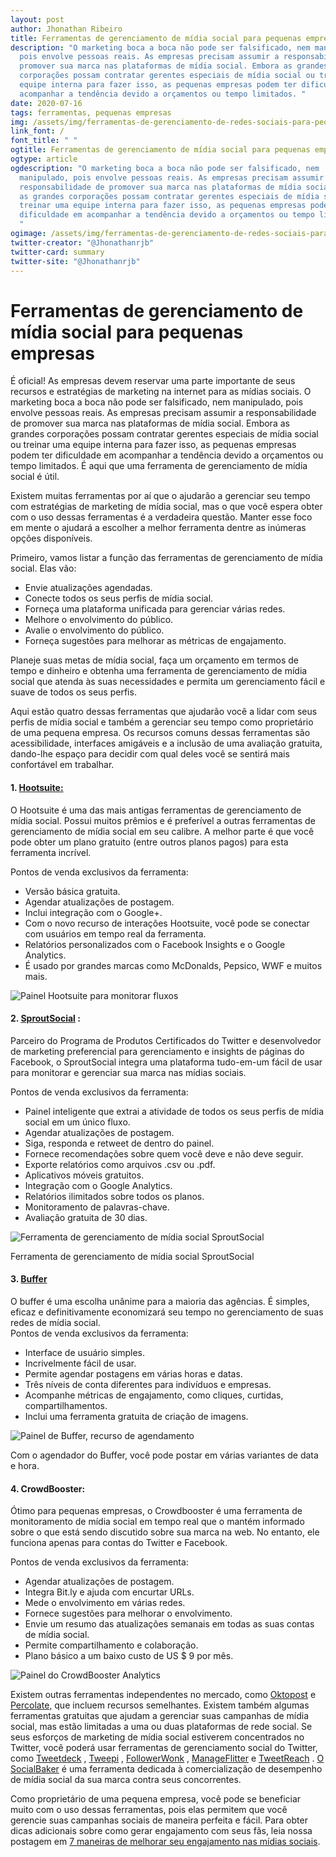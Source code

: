 ```yaml
---
layout: post
author: Jhonathan Ribeiro
title: Ferramentas de gerenciamento de mídia social para pequenas empresas
description: "O marketing boca a boca não pode ser falsificado, nem manipulado,
  pois envolve pessoas reais. As empresas precisam assumir a responsabilidade de
  promover sua marca nas plataformas de mídia social. Embora as grandes
  corporações possam contratar gerentes especiais de mídia social ou treinar uma
  equipe interna para fazer isso, as pequenas empresas podem ter dificuldade em
  acompanhar a tendência devido a orçamentos ou tempo limitados. "
date: 2020-07-16
tags: ferramentas, pequenas empresas
img: /assets/img/ferramentas-de-gerenciamento-de-redes-sociais-para-pequenas-empresas.jpg
link_font: /
font_title: " "
ogtitle: Ferramentas de gerenciamento de mídia social para pequenas empresas
ogtype: article
ogdescription: "O marketing boca a boca não pode ser falsificado, nem
  manipulado, pois envolve pessoas reais. As empresas precisam assumir a
  responsabilidade de promover sua marca nas plataformas de mídia social. Embora
  as grandes corporações possam contratar gerentes especiais de mídia social ou
  treinar uma equipe interna para fazer isso, as pequenas empresas podem ter
  dificuldade em acompanhar a tendência devido a orçamentos ou tempo limitados.
  "
ogimage: /assets/img/ferramentas-de-gerenciamento-de-redes-sociais-para-pequenas-empresas.jpg
twitter-creator: "@Jhonathanrjb"
twitter-card: summary
twitter-site: "@Jhonathanrjb"
---
```

# Ferramentas de gerenciamento de mídia social para pequenas empresas

É oficial! As empresas devem reservar uma parte importante de seus recursos e estratégias de marketing na internet para as mídias sociais. O marketing boca a boca não pode ser falsificado, nem manipulado, pois envolve pessoas reais. As empresas precisam assumir a responsabilidade de promover sua marca nas plataformas de mídia social. Embora as grandes corporações possam contratar gerentes especiais de mídia social ou treinar uma equipe interna para fazer isso, as pequenas empresas podem ter dificuldade em acompanhar a tendência devido a orçamentos ou tempo limitados. É aqui que uma ferramenta de gerenciamento de mídia social é útil.

Existem muitas ferramentas por aí que o ajudarão a gerenciar seu tempo com estratégias de marketing de mídia social, mas o que você espera obter com o uso dessas ferramentas é a verdadeira questão. Manter esse foco em mente o ajudará a escolher a melhor ferramenta dentre as inúmeras opções disponíveis.

Primeiro, vamos listar a função das ferramentas de gerenciamento de mídia social. Elas vão:

* Envie atualizações agendadas.
* Conecte todos os seus perfis de mídia social.
* Forneça uma plataforma unificada para gerenciar várias redes.
* Melhore o envolvimento do público.
* Avalie o envolvimento do público.
* Forneça sugestões para melhorar as métricas de engajamento.

Planeje suas metas de mídia social, faça um orçamento em termos de tempo e dinheiro e obtenha uma ferramenta de gerenciamento de mídia social que atenda às suas necessidades e permita um gerenciamento fácil e suave de todos os seus perfis.

Aqui estão quatro dessas ferramentas que ajudarão você a lidar com seus perfis de mídia social e também a gerenciar seu tempo como proprietário de uma pequena empresa. Os recursos comuns dessas ferramentas são acessibilidade, interfaces amigáveis ​​e a inclusão de uma avaliação gratuita, dando-lhe espaço para decidir com qual deles você se sentirá mais confortável em trabalhar.

#### 1. [Hootsuite:](http://hootsuite.com/)

O Hootsuite é uma das mais antigas ferramentas de gerenciamento de mídia social. Possui muitos prêmios e é preferível a outras ferramentas de gerenciamento de mídia social em seu calibre. A melhor parte é que você pode obter um plano gratuito (entre outros planos pagos) para esta ferramenta incrível.

Pontos de venda exclusivos da ferramenta:

* Versão básica gratuita.
* Agendar atualizações de postagem.
* Inclui integração com o Google+.
* Com o novo recurso de interações Hootsuite, você pode se conectar com usuários em tempo real da ferramenta.
* Relatórios personalizados com o Facebook Insights e o Google Analytics.
* É usado por grandes marcas como McDonalds, Pepsico, WWF e muitos mais.

![Painel Hootsuite para monitorar fluxos](https://s3.amazonaws.com/woocms.woorank.com/2016/Aug/hootsuite_dashboard_for_social_media_management-1472479152951.png)

#### 2. [SproutSocial](http://sproutsocial.com/) :

Parceiro do Programa de Produtos Certificados do Twitter e desenvolvedor de marketing preferencial para gerenciamento e insights de páginas do Facebook, o SproutSocial integra uma plataforma tudo-em-um fácil de usar para monitorar e gerenciar sua marca nas mídias sociais.

Pontos de venda exclusivos da ferramenta:

* Painel inteligente que extrai a atividade de todos os seus perfis de mídia social em um único fluxo.
* Agendar atualizações de postagem.
* Siga, responda e retweet de dentro do painel.
* Fornece recomendações sobre quem você deve e não deve seguir.
* Exporte relatórios como arquivos .csv ou .pdf.
* Aplicativos móveis gratuitos.
* Integração com o Google Analytics.
* Relatórios ilimitados sobre todos os planos.
* Monitoramento de palavras-chave.
* Avaliação gratuita de 30 dias.

![Ferramenta de gerenciamento de mídia social SproutSocial](https://s3.amazonaws.com/woocms.woorank.com/2016/Aug/sprout_social_media_management_tool-1472479186282.PNG)

Ferramenta de gerenciamento de mídia social SproutSocial

#### 3. [Buffer](https://buffer.com/)

O buffer é uma escolha unânime para a maioria das agências. É simples, eficaz e definitivamente economizará seu tempo no gerenciamento de suas redes de mídia social.\
Pontos de venda exclusivos da ferramenta:

* Interface de usuário simples.
* Incrivelmente fácil de usar.
* Permite agendar postagens em várias horas e datas.
* Três níveis de conta diferentes para indivíduos e empresas.
* Acompanhe métricas de engajamento, como cliques, curtidas, compartilhamentos.
* Inclui uma ferramenta gratuita de criação de imagens.

![Painel de Buffer, recurso de agendamento](https://s3.amazonaws.com/woocms.woorank.com/2016/Aug/setting_multiple_scheduling_times_sing_buffer-1472479241506.PNG)

Com o agendador do Buffer, você pode postar em várias variantes de data e hora.

#### 4. CrowdBooster:

Ótimo para pequenas empresas, o Crowdbooster é uma ferramenta de monitoramento de mídia social em tempo real que o mantém informado sobre o que está sendo discutido sobre sua marca na web. No entanto, ele funciona apenas para contas do Twitter e Facebook.

Pontos de venda exclusivos da ferramenta:

* Agendar atualizações de postagem.
* Integra Bit.ly e ajuda com encurtar URLs.
* Mede o envolvimento em várias redes.
* Fornece sugestões para melhorar o envolvimento.
* Envie um resumo das atualizações semanais em todas as suas contas de mídia social.
* Permite compartilhamento e colaboração.
* Plano básico a um baixo custo de US $ 9 por mês.

![Painel do CrowdBooster Analytics](https://s3.amazonaws.com/woocms.woorank.com/2016/Aug/crowdboost_analytics_tool-1472479278035.PNG)

Existem outras ferramentas independentes no mercado, como [Oktopost](http://www.oktopost.com/) e [Percolate,](https://percolate.com/) que incluem recursos semelhantes. Existem também algumas ferramentas gratuitas que ajudam a gerenciar suas campanhas de mídia social, mas estão limitadas a uma ou duas plataformas de rede social. Se seus esforços de marketing de mídia social estiverem concentrados no Twitter, você poderá usar ferramentas de gerenciamento social do Twitter, como [Tweetdeck](http://tweetdeck.com/) , [Tweepi](http://tweepi.com/) , [FollowerWonk](https://moz.com/followerwonk/) , [ManageFlitter](http://manageflitter.com/) e [TweetReach](http://tweetreach.com/) . [O SocialBaker](https://www.socialbakers.com/solutions/social-media-analytics) é uma ferramenta dedicada à comercialização de desempenho de mídia social da sua marca contra seus concorrentes.

Como proprietário de uma pequena empresa, você pode se beneficiar muito com o uso dessas ferramentas, pois elas permitem que você gerencie suas campanhas sociais de maneira perfeita e fácil. Para obter dicas adicionais sobre como gerar engajamento com seus fãs, leia nossa postagem em [7 maneiras de melhorar seu engajamento nas mídias sociais](https://jhonathanribeiro.netlify.app/7-maneiras-de-melhorar-seu-envolvimento-nas-m%C3%ADdias-sociais/).